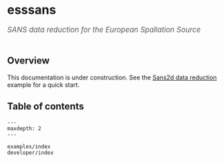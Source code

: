 # **ess**sans

<span style="font-size:1.2em;font-style:italic;color:#5a5a5a">
  SANS data reduction for the European Spallation Source
  </br></br>
</span>

## Overview

This documentation is under construction.
See the [Sans2d data reduction](examples/sans2d) example for a quick start.

## Table of contents

```{toctree}
---
maxdepth: 2
---

examples/index
developer/index
```
